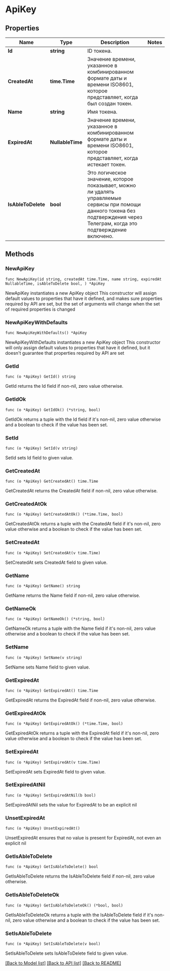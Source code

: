 # ApiKey

## Properties

Name | Type | Description | Notes
------------ | ------------- | ------------- | -------------
**Id** | **string** | ID токена. | 
**CreatedAt** | **time.Time** | Значение времени, указанное в комбинированном формате даты и времени ISO8601, которое представляет, когда был создан токен. | 
**Name** | **string** | Имя токена. | 
**ExpiredAt** | **NullableTime** | Значение времени, указанное в комбинированном формате даты и времени ISO8601, которое представляет, когда истекает токен. | 
**IsAbleToDelete** | **bool** | Это логическое значение, которое показывает, можно ли удалять управляемые сервисы при помощи данного токена без подтверждения через Телеграм, когда это подтверждение включено. | 

## Methods

### NewApiKey

`func NewApiKey(id string, createdAt time.Time, name string, expiredAt NullableTime, isAbleToDelete bool, ) *ApiKey`

NewApiKey instantiates a new ApiKey object
This constructor will assign default values to properties that have it defined,
and makes sure properties required by API are set, but the set of arguments
will change when the set of required properties is changed

### NewApiKeyWithDefaults

`func NewApiKeyWithDefaults() *ApiKey`

NewApiKeyWithDefaults instantiates a new ApiKey object
This constructor will only assign default values to properties that have it defined,
but it doesn't guarantee that properties required by API are set

### GetId

`func (o *ApiKey) GetId() string`

GetId returns the Id field if non-nil, zero value otherwise.

### GetIdOk

`func (o *ApiKey) GetIdOk() (*string, bool)`

GetIdOk returns a tuple with the Id field if it's non-nil, zero value otherwise
and a boolean to check if the value has been set.

### SetId

`func (o *ApiKey) SetId(v string)`

SetId sets Id field to given value.


### GetCreatedAt

`func (o *ApiKey) GetCreatedAt() time.Time`

GetCreatedAt returns the CreatedAt field if non-nil, zero value otherwise.

### GetCreatedAtOk

`func (o *ApiKey) GetCreatedAtOk() (*time.Time, bool)`

GetCreatedAtOk returns a tuple with the CreatedAt field if it's non-nil, zero value otherwise
and a boolean to check if the value has been set.

### SetCreatedAt

`func (o *ApiKey) SetCreatedAt(v time.Time)`

SetCreatedAt sets CreatedAt field to given value.


### GetName

`func (o *ApiKey) GetName() string`

GetName returns the Name field if non-nil, zero value otherwise.

### GetNameOk

`func (o *ApiKey) GetNameOk() (*string, bool)`

GetNameOk returns a tuple with the Name field if it's non-nil, zero value otherwise
and a boolean to check if the value has been set.

### SetName

`func (o *ApiKey) SetName(v string)`

SetName sets Name field to given value.


### GetExpiredAt

`func (o *ApiKey) GetExpiredAt() time.Time`

GetExpiredAt returns the ExpiredAt field if non-nil, zero value otherwise.

### GetExpiredAtOk

`func (o *ApiKey) GetExpiredAtOk() (*time.Time, bool)`

GetExpiredAtOk returns a tuple with the ExpiredAt field if it's non-nil, zero value otherwise
and a boolean to check if the value has been set.

### SetExpiredAt

`func (o *ApiKey) SetExpiredAt(v time.Time)`

SetExpiredAt sets ExpiredAt field to given value.


### SetExpiredAtNil

`func (o *ApiKey) SetExpiredAtNil(b bool)`

 SetExpiredAtNil sets the value for ExpiredAt to be an explicit nil

### UnsetExpiredAt
`func (o *ApiKey) UnsetExpiredAt()`

UnsetExpiredAt ensures that no value is present for ExpiredAt, not even an explicit nil
### GetIsAbleToDelete

`func (o *ApiKey) GetIsAbleToDelete() bool`

GetIsAbleToDelete returns the IsAbleToDelete field if non-nil, zero value otherwise.

### GetIsAbleToDeleteOk

`func (o *ApiKey) GetIsAbleToDeleteOk() (*bool, bool)`

GetIsAbleToDeleteOk returns a tuple with the IsAbleToDelete field if it's non-nil, zero value otherwise
and a boolean to check if the value has been set.

### SetIsAbleToDelete

`func (o *ApiKey) SetIsAbleToDelete(v bool)`

SetIsAbleToDelete sets IsAbleToDelete field to given value.



[[Back to Model list]](../README.md#documentation-for-models) [[Back to API list]](../README.md#documentation-for-api-endpoints) [[Back to README]](../README.md)


